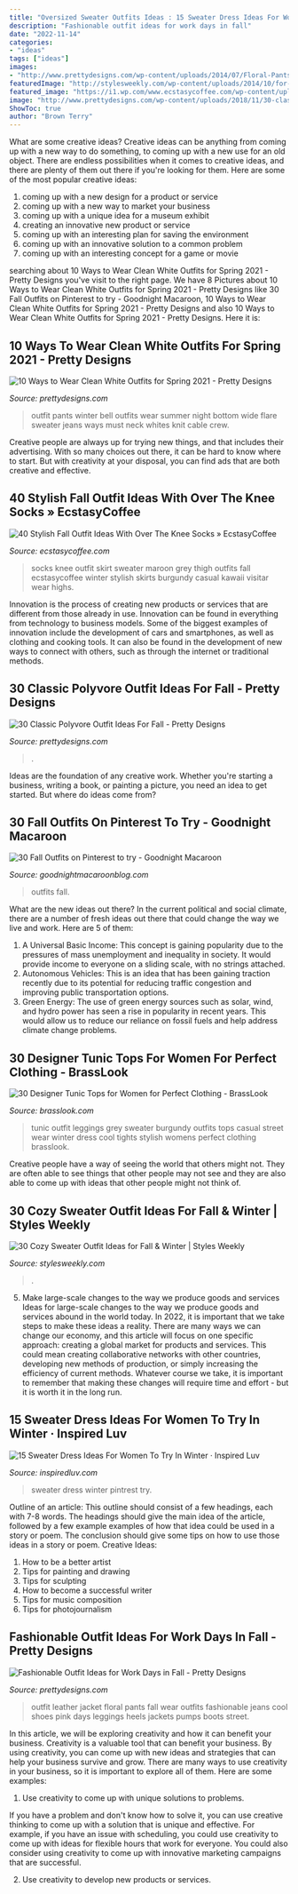 ```yaml
---
title: "Oversized Sweater Outfits Ideas : 15 Sweater Dress Ideas For Women To Try In Winter · Inspired Luv"
description: "Fashionable outfit ideas for work days in fall"
date: "2022-11-14"
categories:
- "ideas"
tags: ["ideas"]
images:
- "http://www.prettydesigns.com/wp-content/uploads/2014/07/Floral-Pants-and-Black-Leather-Jacket.jpg"
featuredImage: "http://stylesweekly.com/wp-content/uploads/2014/10/for-work.jpg"
featured_image: "https://i1.wp.com/www.ecstasycoffee.com/wp-content/uploads/2016/10/Over-The-Knee-Socks-41.jpg"
image: "http://www.prettydesigns.com/wp-content/uploads/2018/11/30-classic-polyvore-outfit-ideas-for-fall-1.jpg"
ShowToc: true
author: "Brown Terry"
---
```



What are some creative ideas?
Creative ideas can be anything from coming up with a new way to do something, to coming up with a new use for an old object. There are endless possibilities when it comes to creative ideas, and there are plenty of them out there if you're looking for them. Here are some of the most popular creative ideas: 
1. coming up with a new design for a product or service 
2. coming up with a new way to market your business 
3. coming up with a unique idea for a museum exhibit 
4. creating an innovative new product or service 
5. coming up with an interesting plan for saving the environment 
6. coming up with an innovative solution to a common problem 
7. coming up with an interesting concept for a game or movie 

	

		
searching about 10 Ways to Wear Clean White Outfits for Spring 2021 - Pretty Designs you've visit to the right page. We have 8 Pictures about 10 Ways to Wear Clean White Outfits for Spring 2021 - Pretty Designs like 30 Fall Outfits on Pinterest to try - Goodnight Macaroon, 10 Ways to Wear Clean White Outfits for Spring 2021 - Pretty Designs and also 10 Ways to Wear Clean White Outfits for Spring 2021 - Pretty Designs. Here it is:
		
    
## 10 Ways To Wear Clean White Outfits For Spring 2021 - Pretty Designs

<img loading=lazy src="https://www.prettydesigns.com/wp-content/uploads/2014/01/White-Outfit-crew-neck-white-sweater-with-white-pants.jpg" onerror="this.onerror=null;this.src='https://tse2.mm.bing.net/th?id=OIP.v52ZsuvITwNrb6l-NHHcdQHaLG&amp;pid=15.1';" alt="10 Ways to Wear Clean White Outfits for Spring 2021 - Pretty Designs">

_Source: prettydesigns.com_

>outfit pants winter bell outfits wear summer night bottom wide flare sweater jeans ways must neck whites knit cable crew. 

	

Creative people are always up for trying new things, and that includes their advertising. With so many choices out there, it can be hard to know where to start. But with creativity at your disposal, you can find ads that are both creative and effective.

    
## 40 Stylish Fall Outfit Ideas With Over The Knee Socks » EcstasyCoffee

<img loading=lazy src="https://i1.wp.com/www.ecstasycoffee.com/wp-content/uploads/2016/10/Over-The-Knee-Socks-41.jpg" onerror="this.onerror=null;this.src='https://tse3.mm.bing.net/th?id=OIP.unwf6HpRPl5l2VvsV-_4TQHaLH&amp;pid=15.1';" alt="40 Stylish Fall Outfit Ideas With Over The Knee Socks » EcstasyCoffee">

_Source: ecstasycoffee.com_

>socks knee outfit skirt sweater maroon grey thigh outfits fall ecstasycoffee winter stylish skirts burgundy casual kawaii visitar wear highs. 

	

Innovation is the process of creating new products or services that are different from those already in use. Innovation can be found in everything from technology to business models. Some of the biggest examples of innovation include the development of cars and smartphones, as well as clothing and cooking tools. It can also be found in the development of new ways to connect with others, such as through the internet or traditional methods.

    
## 30 Classic Polyvore Outfit Ideas For Fall - Pretty Designs

<img loading=lazy src="http://www.prettydesigns.com/wp-content/uploads/2018/11/30-classic-polyvore-outfit-ideas-for-fall-1.jpg" onerror="this.onerror=null;this.src='https://tse1.mm.bing.net/th?id=OIP.fyHUTJhgbsf0Kzdydu0hjwHaOk&amp;pid=15.1';" alt="30 Classic Polyvore Outfit Ideas For Fall - Pretty Designs">

_Source: prettydesigns.com_

>. 

	

Ideas are the foundation of any creative work. Whether you're starting a business, writing a book, or painting a picture, you need an idea to get started. But where do ideas come from?

    
## 30 Fall Outfits On Pinterest To Try - Goodnight Macaroon

<img loading=lazy src="http://www.goodnightmacaroonblog.com/wp-content/uploads/2017/08/7cf8f5a661210853a328ffbd8ed31af2.jpg" onerror="this.onerror=null;this.src='https://tse2.mm.bing.net/th?id=OIP.FCjp_J5v46-0fQtQj5mjsQHaQK&amp;pid=15.1';" alt="30 Fall Outfits on Pinterest to try - Goodnight Macaroon">

_Source: goodnightmacaroonblog.com_

>outfits fall. 

	

What are the new ideas out there?
In the current political and social climate, there are a number of fresh ideas out there that could change the way we live and work. Here are 5 of them: 
1. A Universal Basic Income: This concept is gaining popularity due to the pressures of mass unemployment and inequality in society. It would provide income to everyone on a sliding scale, with no strings attached.
2. Autonomous Vehicles: This is an idea that has been gaining traction recently due to its potential for reducing traffic congestion and improving public transportation options.
3. Green Energy: The use of green energy sources such as solar, wind, and hydro power has seen a rise in popularity in recent years. This would allow us to reduce our reliance on fossil fuels and help address climate change problems.

    
## 30 Designer Tunic Tops For Women For Perfect Clothing - BrassLook

<img loading=lazy src="http://www.brasslook.com/wp-content/uploads/2017/09/Leggings-tunic-and-sweater..jpg" onerror="this.onerror=null;this.src='https://tse4.mm.bing.net/th?id=OIP.gW5GKT6LNLgfpUNphMi3MAB2Es&amp;pid=15.1';" alt="30 Designer Tunic Tops for Women for Perfect Clothing - BrassLook">

_Source: brasslook.com_

>tunic outfit leggings grey sweater burgundy outfits tops casual street wear winter dress cool tights stylish womens perfect clothing brasslook. 

	

Creative people have a way of seeing the world that others might not. They are often able to see things that other people may not see and they are also able to come up with ideas that other people might not think of.

    
## 30 Cozy Sweater Outfit Ideas For Fall &amp; Winter | Styles Weekly

<img loading=lazy src="http://stylesweekly.com/wp-content/uploads/2014/10/for-work.jpg" onerror="this.onerror=null;this.src='https://tse4.mm.bing.net/th?id=OIP.ZbKUH_GApdlVNOdfkmbA1AHaMh&amp;pid=15.1';" alt="30 Cozy Sweater Outfit Ideas for Fall &amp; Winter | Styles Weekly">

_Source: stylesweekly.com_

>. 

	

5) Make large-scale changes to the way we produce goods and services
Ideas for large-scale changes to the way we produce goods and services abound in the world today. In 2022, it is important that we take steps to make these ideas a reality. There are many ways we can change our economy, and this article will focus on one specific approach: creating a global market for products and services. This could mean creating collaborative networks with other countries, developing new methods of production, or simply increasing the efficiency of current methods. Whatever course we take, it is important to remember that making these changes will require time and effort - but it is worth it in the long run.

    
## 15 Sweater Dress Ideas For Women To Try In Winter · Inspired Luv

<img loading=lazy src="http://www.inspiredluv.com/wp-content/uploads/2016/12/sweater-dress-women-pintrest.jpg" onerror="this.onerror=null;this.src='https://tse4.mm.bing.net/th?id=OIP.CjJJu7VVwTEQ4LxbOlhrlQAAAA&amp;pid=15.1';" alt="15 Sweater Dress Ideas For Women To Try In Winter · Inspired Luv">

_Source: inspiredluv.com_

>sweater dress winter pintrest try. 

	

Outline of an article: This outline should consist of a few headings, each with 7-8 words. The headings should give the main idea of the article, followed by a few example examples of how that idea could be used in a story or poem. The conclusion should give some tips on how to use those ideas in a story or poem.
Creative Ideas:

1. How to be a better artist 
2. Tips for painting and drawing 
3. Tips for sculpting 
4. How to become a successful writer 
5. Tips for music composition 
6. Tips for photojournalism 

    
## Fashionable Outfit Ideas For Work Days In Fall - Pretty Designs

<img loading=lazy src="http://www.prettydesigns.com/wp-content/uploads/2014/07/Floral-Pants-and-Black-Leather-Jacket.jpg" onerror="this.onerror=null;this.src='https://tse3.mm.bing.net/th?id=OIP.ar30lJrs3LNJtF6oFj7JHAHaK3&amp;pid=15.1';" alt="Fashionable Outfit Ideas for Work Days in Fall - Pretty Designs">

_Source: prettydesigns.com_

>outfit leather jacket floral pants fall wear outfits fashionable jeans cool shoes pink days leggings heels jackets pumps boots street. 

	

In this article, we will be exploring creativity and how it can benefit your business.
Creativity is a valuable tool that can benefit your business. By using creativity, you can come up with new ideas and strategies that can help your business survive and grow. There are many ways to use creativity in your business, so it is important to explore all of them. Here are some examples:
1. Use creativity to come up with unique solutions to problems.

If you have a problem and don't know how to solve it, you can use creative thinking to come up with a solution that is unique and effective. For example, if you have an issue with scheduling, you could use creativity to come up with ideas for flexible hours that work for everyone. You could also consider using creativity to come up with innovative marketing campaigns that are successful.

2. Use creativity to develop new products or services.

